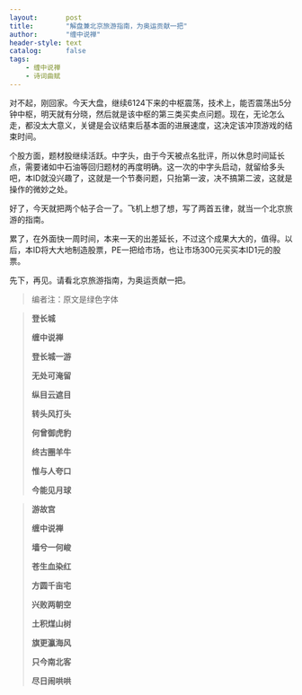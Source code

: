 ```yaml
---
layout:       post
title:        "解盘兼北京旅游指南，为奥运贡献一把"
author:       "缠中说禅"
header-style: text
catalog:      false
tags:
    - 缠中说禅
    - 诗词曲赋
---
```


对不起，刚回家。今天大盘，继续6124下来的中枢震荡，技术上，能否震荡出5分钟中枢，明天就有分晓，然后就是该中枢的第三类买卖点问题。现在，无论怎么走，都没太大意义，关键是会议结束后基本面的进展速度，这决定该冲顶游戏的结束时间。



个股方面，题材股继续活跃。中字头，由于今天被点名批评，所以休息时间延长点，需要诸如中石油等回归题材的再度明确。这一次的中字头启动，就留给多头吧，本ID就没兴趣了，这就是一个节奏问题，只抬第一波，决不搞第二波，这就是操作的微妙之处。



好了，今天就把两个帖子合一了。飞机上想了想，写了两首五律，就当一个北京旅游的指南。



累了，在外面快一周时间，本来一天的出差延长，不过这个成果大大的，值得。以后，本ID将大大地制造股票，PE一把给市场，也让市场300元买买本ID1元的股票。



先下，再见。请看北京旅游指南，为奥运贡献一把。



> 编者注：原文是绿色字体



> **登长城**
>
> 
>
> **缠中说禅**
>
> 
>
> **登长城一游**
>
> **无处可淹留**
>
> **纵目云遮目**
>
> **转头风打头**
>
> **何曾御虎豹**
>
> **终古圈羊牛**
>
> **惟与人夸口**
>
> **今能见月球**





> **游故宫**
>
> 
>
> **缠中说禅**
>
> 
>
> **墙兮一何峻**
>
> **苍生血染红**
>
> **方圆千亩宅**
>
> **兴败两朝空**
>
> **土积煤山树**
>
> **旗更瀛海风**
>
> **只今南北客**
>
> **尽日闹哄哄**
